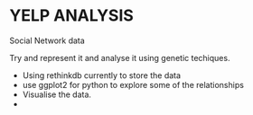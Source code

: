 YELP ANALYSIS
=============

Social Network data

Try and represent it and analyse
it using genetic techiques.

* Using rethinkdb currently to store the data
* use ggplot2 for python to explore some of the relationships
* Visualise the data.
* 
